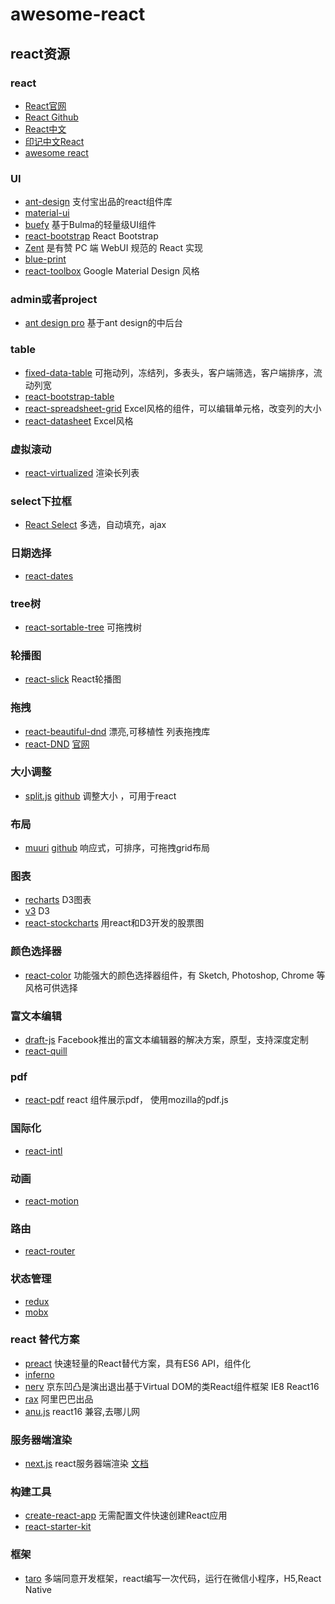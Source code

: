 # awesome-react

## react资源

### react

* [React官网](https://reactjs.org/)
* [React Github](https://github.com/facebook/react)
* [React中文](https://zh-hans.reactjs.org/)
* [印记中文React](https://react.docschina.org/)
* [awesome react](https://github.com/enaqx/awesome-react)

### UI

* [ant-design](http://ant.design/) 支付宝出品的react组件库
* [material-ui](http://www.material-ui.com)
* [buefy](https://github.com/buefy/buefy/) 基于Bulma的轻量级UI组件
* [react-bootstrap](http://react-bootstrap.github.io/) React Bootstrap
* [Zent](https://github.com/youzan/zent) 是有赞 PC 端 WebUI 规范的 React 实现
* [blue-print](https://github.com/palantir/blueprint)
* [react-toolbox](https://github.com/react-toolbox/react-toolbox/) Google Material Design 风格

### admin或者project

* [ant design pro](https://pro.ant.design) 基于ant design的中后台

### table

* [fixed-data-table](http://facebook.github.io/fixed-data-table/example-object-data.html)  可拖动列，冻结列，多表头，客户端筛选，客户端排序，流动列宽
* [react-bootstrap-table](http://allenfang.github.io/react-bootstrap-table/example.html)
* [react-spreadsheet-grid](https://github.com/denisraslov/react-spreadsheet-grid) Excel风格的组件，可以编辑单元格，改变列的大小
* [react-datasheet](https://github.com/nadbm/react-datasheet) Excel风格

### 虚拟滚动

* [react-virtualized](https://github.com/bvaughn/react-virtualized) 渲染长列表

### select下拉框

* [React Select](https://github.com/JedWatson/react-select) 多选，自动填充，ajax

### 日期选择

* [react-dates](https://github.com/airbnb/react-dates)

### tree树

* [react-sortable-tree](https://github.com/frontend-collective/react-sortable-tree) 可拖拽树

### 轮播图

* [react-slick](https://github.com/akiran/react-slick) React轮播图

### 拖拽

* [react-beautiful-dnd](https://github.com/atlassian/react-beautiful-dnd) 漂亮,可移植性 列表拖拽库
* [react-DND](https://github.com/react-dnd/react-dnd) [官网](http://react-dnd.github.io/react-dnd/about)

### 大小调整

* [split.js](https://split.js.org/) [github](https://github.com/nathancahill/split/) 调整大小 ，可用于react

### 布局

* [muuri](https://haltu.github.io/muuri/) [github](https://github.com/haltu/muuri) 响应式，可排序，可拖拽grid布局

### 图表

* [recharts](https://github.com/recharts/recharts) D3图表
* [v3](https://github.com/hshoff/vx) D3
* [react-stockcharts](https://github.com/rrag/react-stockcharts) 用react和D3开发的股票图

### 颜色选择器

* [react-color](https://github.com/casesandberg/react-color) 功能强大的颜色选择器组件，有 Sketch, Photoshop, Chrome 等风格可供选择

### 富文本编辑

* [draft-js](https://github.com/facebook/draft-js) Facebook推出的富文本编辑器的解决方案，原型，支持深度定制
* [react-quill](https://github.com/zenoamaro/react-quill)

### pdf

* [react-pdf](https://github.com/wojtekmaj/react-pdf) react
组件展示pdf， 使用mozilla的pdf.js

### 国际化

* [react-intl](https://github.com/yahoo/react-intl)

### 动画

* [react-motion](https://github.com/chenglou/react-motion)

### 路由

* [react-router](https://github.com/ReactTraining/react-router)

### 状态管理

* [redux](https://github.com/reduxjs/redux)
* [mobx](https://github.com/mobxjs/mobx)

### react 替代方案

* [preact](https://github.com/developit/preact) 快速轻量的React替代方案，具有ES6 API，组件化
* [inferno](https://github.com/infernojs/inferno)
* [nerv](https://github.com/NervJS/nerv) 京东凹凸是演出退出基于Virtual DOM的类React组件框架 IE8 React16
* [rax](https://github.com/alibaba/rax) 阿里巴巴出品
* [anu.js](https://github.com/RubyLouvre/anu) react16 兼容,去哪儿网

### 服务器端渲染

* [next.js](https://github.com/zeit/next.js) react服务器端渲染  [文档](https://cn.mobx.js.org/)

### 构建工具

* [create-react-app](https://github.com/facebook/create-react-app) 无需配置文件快速创建React应用
* [react-starter-kit](https://github.com/kriasoft/react-starter-kit)

### 框架

* [taro](https://taro.aotu.io/) 多端同意开发框架，react编写一次代码，运行在微信小程序，H5,React Native
  